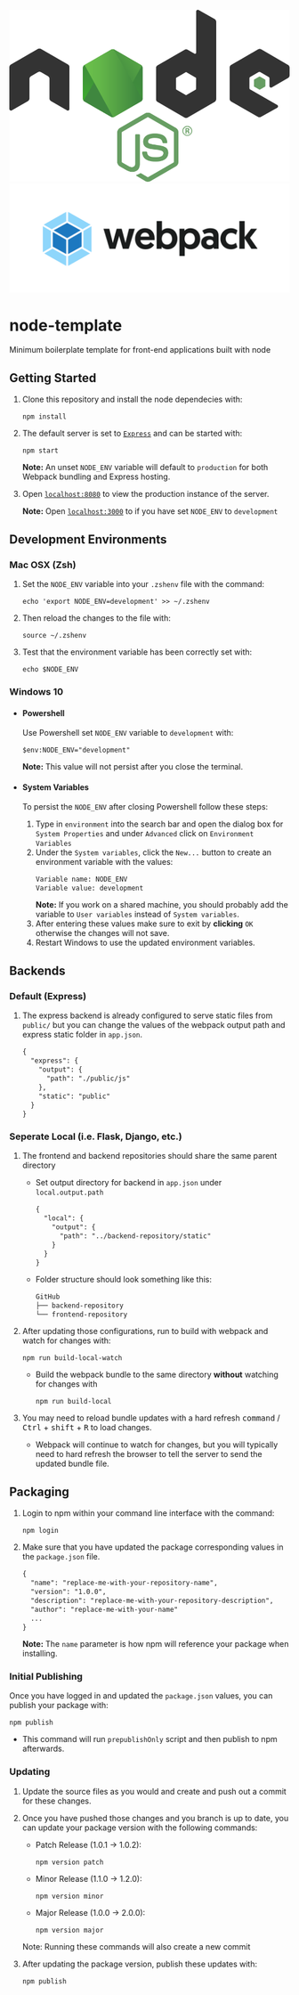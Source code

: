 ![NodeJS](./public/images/svg/nodejs.svg)
![Webpack](./public/images/svg/webpack.svg)

# node-template
Minimum boilerplate template for front-end applications built with node

## Getting Started
1. Clone this repository and install the node dependecies with:
    ```
    npm install
    ```
2. The default server is set to [`Express`](https://expressjs.com/) and can be started with:
    ```
    npm start
    ```
    **Note:** An unset `NODE_ENV` variable will default to `production` for both Webpack bundling and Express hosting.
3. Open [`localhost:8080`](localhost:8080) to view the production instance of the server.

    **Note:** Open [`localhost:3000`](localhost:3000) to if you have set `NODE_ENV` to `development`

## Development Environments
### Mac OSX (Zsh)
1. Set the `NODE_ENV` variable into your `.zshenv` file with the command:
    ```
    echo 'export NODE_ENV=development' >> ~/.zshenv
    ```
2. Then reload the changes to the file with:
    ```
    source ~/.zshenv
    ```
3. Test that the environment variable has been correctly set with:
    ```
    echo $NODE_ENV
    ```

### Windows 10
* #### Powershell

  Use Powershell set `NODE_ENV` variable to `development` with:
  ```
  $env:NODE_ENV="development"
  ```
  **Note:** This value will not persist after you close the terminal.

* #### System Variables
  
  To persist the `NODE_ENV` after closing Powershell follow these steps:
  1. Type in `environment` into the search bar and open the dialog box for `System Properties` and under `Advanced` click on `Environment Variables`
  2. Under the `System variables`, click the `New...` button to create an environment variable with the values:
      ```
      Variable name: NODE_ENV
      Variable value: development
      ```
      **Note:** If you work on a shared machine, you should probably add the variable to `User variables` instead of `System variables`.
  3. After entering these values make sure to exit by **clicking** `OK` otherwise the changes will not save.
  4. Restart Windows to use the updated environment variables.

## Backends
### Default (Express)
1. The express backend is already configured to serve static files from `public/` but you can change the values of the webpack output path and express static folder in `app.json`.
    ```
    {
      "express": {
        "output": {
          "path": "./public/js"
        },
        "static": "public"
      }
    } 
    ```

### Seperate Local (i.e. Flask, Django, etc.)
1. The frontend and backend repositories should share the same parent directory
    * Set output directory for backend in `app.json` under `local.output.path`
      ```
      {
        "local": {
          "output": {
            "path": "../backend-repository/static"
          }
        }
      } 
      ```
    * Folder structure should look something like this:
      ```
      GitHub
      ├── backend-repository
      └── frontend-repository
      ```
2. After updating those configurations, run  to build with webpack and watch for changes with:
    ```
    npm run build-local-watch
    ```
    * Build the webpack bundle to the same directory **without** watching for changes with 
      ```
      npm run build-local
      ```

3. You may need to reload bundle updates with a hard refresh <kbd>command</kbd> / <kbd>Ctrl</kbd> + <kbd>shift</kbd> + <kbd>R</kbd> to load changes.
    * Webpack will continue to watch for changes, but you will typically need to hard refresh the browser to tell the server to send the updated bundle file.

## Packaging
1. Login to npm within your command line interface with the command:
    ```
    npm login
    ```
2. Make sure that you have updated the package corresponding values in the `package.json` file.
    ```
    {
      "name": "replace-me-with-your-repository-name",
      "version": "1.0.0",
      "description": "replace-me-with-your-repository-description",
      "author": "replace-me-with-your-name"
      ...
    }
    ```
    **Note:** The `name` parameter is how npm will reference your package when installing.

### Initial Publishing
Once you have logged in and updated the `package.json` values, you can publish your package with:

```
npm publish
```
  * This command will run `prepublishOnly` script and then publish to npm afterwards.

### Updating
1. Update the source files as you would and create and push out a commit for these changes.
2. Once you have pushed those changes and you branch is up to date, you can update your package version with the following commands:
    * Patch Release (1.0.1 -> 1.0.2):
      ```
      npm version patch
      ```
    * Minor Release (1.1.0 -> 1.2.0):
      ```
      npm version minor
      ```
    * Major Release (1.0.0 -> 2.0.0):
      ```
      npm version major
      ```
    Note: Running these commands will also create a new commit

3. After updating the package version, publish these updates with:
      ```
      npm publish
      ```